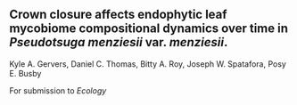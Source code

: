 ## **Crown closure affects endophytic leaf mycobiome compositional dynamics over time in *Pseudotsuga menziesii* var. *menziesii*.**

Kyle A. Gervers, Daniel C. Thomas, Bitty A. Roy, Joseph W. Spatafora,
Posy E. Busby

For submission to *Ecology*
